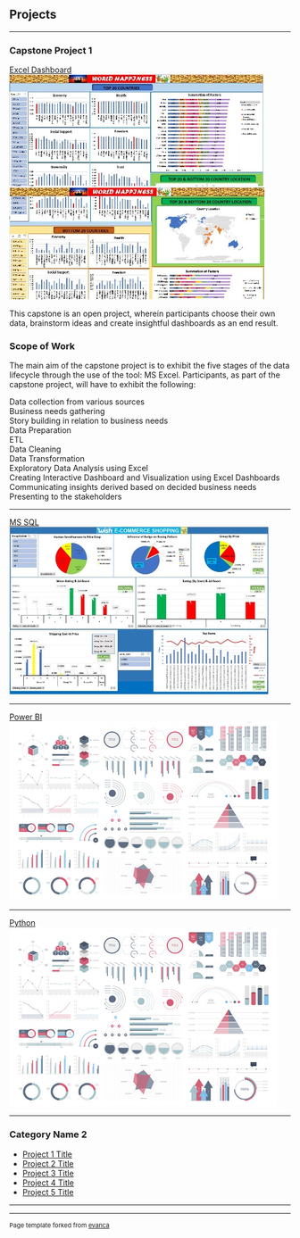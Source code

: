 ## Projects

---

### Capstone Project 1  

[Excel Dashboard](/sample_page)
<img src="images/Capstone1_worldhappy.jpg?raw=true"/>
<br>
<img src="images/Capstone1_worldhappy2.jpg?raw=true"/>
<br>

This capstone is an open project, wherein participants choose their own data, brainstorm ideas and create insightful dashboards as an end result.
### Scope of Work
The main aim of the capstone project is to exhibit the five stages of the data lifecycle through the use of the tool: MS Excel. Participants, as part of the capstone project, will have to exhibit the following:

Data collection from various sources
<br>
Business needs gathering
<br>
Story building in relation to business needs
<br>
Data Preparation
<br>
ETL
<br>
Data Cleaning
<br>
Data Transformation
<br>
Exploratory Data Analysis using Excel
<br>
Creating Interactive Dashboard and Visualization using Excel Dashboards
<br>
Communicating insights derived based on decided business needs
<br>
Presenting to the stakeholders

---
[MS SQL](/pdf/sample_presentation.pdf)
<img src="images/Capstone2 - Wish.jpg?raw=true"/>

---
[Power BI](http://example.com/)
<img src="images/dummy_thumbnail.jpg?raw=true"/>

---

[Python](http://example.com/)
<img src="images/dummy_thumbnail.jpg?raw=true"/>

----

### Category Name 2

- [Project 1 Title](http://example.com/)
- [Project 2 Title](http://example.com/)
- [Project 3 Title](http://example.com/)
- [Project 4 Title](http://example.com/)
- [Project 5 Title](http://example.com/)

---




---
<p style="font-size:11px">Page template forked from <a href="https://github.com/evanca/quick-portfolio">evanca</a></p>
<!-- Remove above link if you don't want to attibute -->
